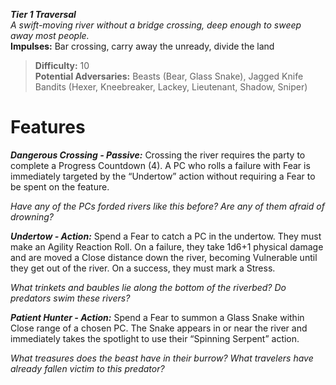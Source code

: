 ***Tier 1 Traversal***  
*A swift-moving river without a bridge crossing, deep enough to sweep away most people.*  
**Impulses:** Bar crossing, carry away the unready, divide the land

> **Difficulty:** 10  
> **Potential Adversaries:** Beasts (Bear, Glass Snake), Jagged Knife Bandits (Hexer, Kneebreaker, Lackey, Lieutenant, Shadow, Sniper)

# Features

***Dangerous Crossing - Passive:*** Crossing the river requires the party to complete a Progress Countdown (4). A PC who rolls a failure with Fear is immediately targeted by the “Undertow” action without requiring a Fear to be spent on the feature.

  *Have any of the PCs forded rivers like this before? Are any of them afraid of drowning?*

***Undertow - Action:*** Spend a Fear to catch a PC in the undertow. They must make an Agility Reaction Roll. On a failure, they take 1d6+1 physical damage and are moved a Close distance down the river, becoming Vulnerable until they get out of the river. On a success, they must mark a Stress.

  *What trinkets and baubles lie along the bottom of the riverbed? Do predators swim these rivers?*

***Patient Hunter - Action:*** Spend a Fear to summon a Glass Snake within Close range of a chosen PC. The Snake appears in or near the river and immediately takes the spotlight to use their “Spinning Serpent” action.

  *What treasures does the beast have in their burrow? What travelers have already fallen victim to this predator?*
